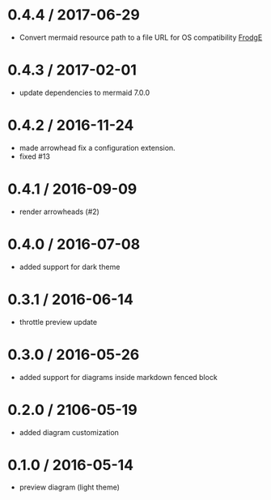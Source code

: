# 0.4.4 / 2017-06-29

* Convert mermaid resource path to a file URL for OS compatibility [FrodgE](https://github.com/FrodgE)

# 0.4.3 / 2017-02-01

* update dependencies to mermaid 7.0.0

# 0.4.2 / 2016-11-24

* made arrowhead fix a configuration extension.
* fixed #13

# 0.4.1 / 2016-09-09

* render arrowheads (#2)

# 0.4.0 / 2016-07-08

* added support for dark theme

# 0.3.1 / 2016-06-14

* throttle preview update

# 0.3.0 / 2016-05-26

* added support for diagrams inside markdown fenced block

# 0.2.0 / 2106-05-19

* added diagram customization

# 0.1.0 / 2016-05-14

* preview diagram (light theme)